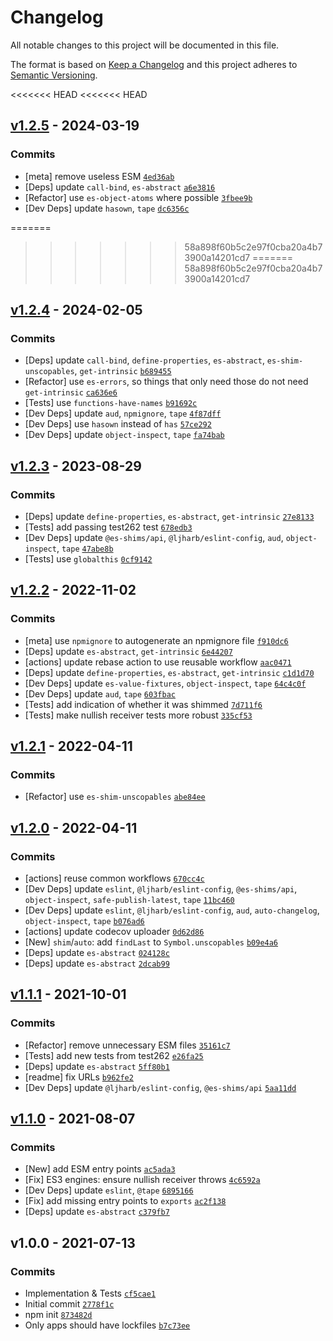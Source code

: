 # Changelog

All notable changes to this project will be documented in this file.

The format is based on [Keep a Changelog](https://keepachangelog.com/en/1.0.0/)
and this project adheres to [Semantic Versioning](https://semver.org/spec/v2.0.0.html).

<<<<<<< HEAD
<<<<<<< HEAD
## [v1.2.5](https://github.com/es-shims/Array.prototype.findLastIndex/compare/v1.2.4...v1.2.5) - 2024-03-19

### Commits

- [meta] remove useless ESM [`4ed36ab`](https://github.com/es-shims/Array.prototype.findLastIndex/commit/4ed36ab7bde25f3b265a2769163409a939d9a4de)
- [Deps] update `call-bind`, `es-abstract` [`a6e3816`](https://github.com/es-shims/Array.prototype.findLastIndex/commit/a6e38162c958d3a54c73094a84fd27e9e48992d3)
- [Refactor] use `es-object-atoms` where possible [`3fbee9b`](https://github.com/es-shims/Array.prototype.findLastIndex/commit/3fbee9b07d97a472b59204360620a491ff1f3cdd)
- [Dev Deps] update `hasown`, `tape` [`dc6356c`](https://github.com/es-shims/Array.prototype.findLastIndex/commit/dc6356c69902912aa1eaee0f5677c6c64fb8ee11)

=======
>>>>>>> 58a898f60b5c2e97f0cba20a4b73900a14201cd7
=======
>>>>>>> 58a898f60b5c2e97f0cba20a4b73900a14201cd7
## [v1.2.4](https://github.com/es-shims/Array.prototype.findLastIndex/compare/v1.2.3...v1.2.4) - 2024-02-05

### Commits

- [Deps] update `call-bind`, `define-properties`, `es-abstract`, `es-shim-unscopables`, `get-intrinsic` [`b689455`](https://github.com/es-shims/Array.prototype.findLastIndex/commit/b689455f6194d84d929bd678755a175aa63b1b37)
- [Refactor] use `es-errors`, so things that only need those do not need `get-intrinsic` [`ca636e6`](https://github.com/es-shims/Array.prototype.findLastIndex/commit/ca636e60abae73755c613117f9a8eccb49a32f48)
- [Tests] use `functions-have-names` [`b91692c`](https://github.com/es-shims/Array.prototype.findLastIndex/commit/b91692c2a695c0065805fcb4f6b6f081d27852c8)
- [Dev Deps] update `aud`, `npmignore`, `tape` [`4f87dff`](https://github.com/es-shims/Array.prototype.findLastIndex/commit/4f87dff212fd5f0b05bdd412e669b4536e8b06f9)
- [Dev Deps] use `hasown` instead of `has` [`57ce292`](https://github.com/es-shims/Array.prototype.findLastIndex/commit/57ce2920dc645c3dec27b3aa8bcbfff9b0bfd135)
- [Dev Deps] update `object-inspect`, `tape` [`fa74bab`](https://github.com/es-shims/Array.prototype.findLastIndex/commit/fa74babe7cf90ec07b8c12c3ab10e89b7093e0b4)

## [v1.2.3](https://github.com/es-shims/Array.prototype.findLastIndex/compare/v1.2.2...v1.2.3) - 2023-08-29

### Commits

- [Deps] update `define-properties`, `es-abstract`, `get-intrinsic` [`27e8133`](https://github.com/es-shims/Array.prototype.findLastIndex/commit/27e8133ccdccab46896da19cd26e3147691a77eb)
- [Tests] add passing test262 test [`678edb3`](https://github.com/es-shims/Array.prototype.findLastIndex/commit/678edb3bc91b10298b4e72a5e471b1aa41f915dc)
- [Dev Deps] update `@es-shims/api`, `@ljharb/eslint-config`, `aud`, `object-inspect`, `tape` [`47abe8b`](https://github.com/es-shims/Array.prototype.findLastIndex/commit/47abe8b2cc14ee1b9f4b785a9aa26947ba20305a)
- [Tests] use `globalthis` [`0cf9142`](https://github.com/es-shims/Array.prototype.findLastIndex/commit/0cf914237811822d9d5268a057c0c9a108b8e5c0)

## [v1.2.2](https://github.com/es-shims/Array.prototype.findLastIndex/compare/v1.2.1...v1.2.2) - 2022-11-02

### Commits

- [meta] use `npmignore` to autogenerate an npmignore file [`f910dc6`](https://github.com/es-shims/Array.prototype.findLastIndex/commit/f910dc6e5999e6941892232810ae9b3910d925ec)
- [Deps] update `es-abstract`, `get-intrinsic` [`6e44207`](https://github.com/es-shims/Array.prototype.findLastIndex/commit/6e4420705d7435b8b9bb978e4858814ba0216fa5)
- [actions] update rebase action to use reusable workflow [`aac0471`](https://github.com/es-shims/Array.prototype.findLastIndex/commit/aac0471a0b2f0f44765ac6055211b58f26fa6636)
- [Deps] update `define-properties`, `es-abstract`, `get-intrinsic` [`c1d1d70`](https://github.com/es-shims/Array.prototype.findLastIndex/commit/c1d1d7083bfa8ab32a9e5560e4b2aa16ce9d0a6d)
- [Dev Deps] update `es-value-fixtures`, `object-inspect`, `tape` [`64c4c0f`](https://github.com/es-shims/Array.prototype.findLastIndex/commit/64c4c0f6dda4793c5d9db5110ec82c6004bcc4ef)
- [Dev Deps] update `aud`, `tape` [`603fbac`](https://github.com/es-shims/Array.prototype.findLastIndex/commit/603fbacf4d034298ff40ab6886f6af7031651acd)
- [Tests] add indication of whether it was shimmed [`7d711f6`](https://github.com/es-shims/Array.prototype.findLastIndex/commit/7d711f6e68c9c5e4e0556946d026c159f7d82f22)
- [Tests] make nullish receiver tests more robust [`335cf53`](https://github.com/es-shims/Array.prototype.findLastIndex/commit/335cf5381ec0bc7ce60de8824b736cb3b40918ae)

## [v1.2.1](https://github.com/es-shims/Array.prototype.findLastIndex/compare/v1.2.0...v1.2.1) - 2022-04-11

### Commits

- [Refactor] use `es-shim-unscopables` [`abe84ee`](https://github.com/es-shims/Array.prototype.findLastIndex/commit/abe84ee8794ce9c84180bc01cf499a7bb2494b3d)

## [v1.2.0](https://github.com/es-shims/Array.prototype.findLastIndex/compare/v1.1.1...v1.2.0) - 2022-04-11

### Commits

- [actions] reuse common workflows [`670cc4c`](https://github.com/es-shims/Array.prototype.findLastIndex/commit/670cc4c0b6f23b7f01d365a9afd2dd88ee2e4967)
- [Dev Deps] update `eslint`, `@ljharb/eslint-config`, `@es-shims/api`, `object-inspect`, `safe-publish-latest`, `tape` [`11bc460`](https://github.com/es-shims/Array.prototype.findLastIndex/commit/11bc460ab842d2a08c43b67aab182e0697d65308)
- [Dev Deps] update `eslint`, `@ljharb/eslint-config`, `aud`, `auto-changelog`, `object-inspect`, `tape` [`b076ad6`](https://github.com/es-shims/Array.prototype.findLastIndex/commit/b076ad6ed9246f3139efa72d0ddbf2e0d861f982)
- [actions] update codecov uploader [`0d62d86`](https://github.com/es-shims/Array.prototype.findLastIndex/commit/0d62d8602c2d3ecefdd0965c25cafb2a864c0903)
- [New] `shim`/`auto`: add `findLast` to `Symbol.unscopables` [`b09e4a6`](https://github.com/es-shims/Array.prototype.findLastIndex/commit/b09e4a6a194366b45945c6d65cdcc64ca786e570)
- [Deps] update `es-abstract` [`024128c`](https://github.com/es-shims/Array.prototype.findLastIndex/commit/024128c1abc5b58863859ea8b9cf4c1cb1df548b)
- [Deps] update `es-abstract` [`2dcab99`](https://github.com/es-shims/Array.prototype.findLastIndex/commit/2dcab99e3ed43546cd6610b12d489d95d8e94d90)

## [v1.1.1](https://github.com/es-shims/Array.prototype.findLastIndex/compare/v1.1.0...v1.1.1) - 2021-10-01

### Commits

- [Refactor] remove unnecessary ESM files [`35161c7`](https://github.com/es-shims/Array.prototype.findLastIndex/commit/35161c76758835dd3fbecdf0b5fbf41a3ce9f218)
- [Tests] add new tests from test262 [`e26fa25`](https://github.com/es-shims/Array.prototype.findLastIndex/commit/e26fa256601f60b1feb5918e4fbcc76d0d773d13)
- [Deps] update `es-abstract` [`5ff80b1`](https://github.com/es-shims/Array.prototype.findLastIndex/commit/5ff80b116f2e083ae72605275af0efec367f3a89)
- [readme] fix URLs [`b962fe2`](https://github.com/es-shims/Array.prototype.findLastIndex/commit/b962fe225fac8a450624d861b5d6e444526bcf32)
- [Dev Deps] update `@ljharb/eslint-config`, `@es-shims/api` [`5aa11dd`](https://github.com/es-shims/Array.prototype.findLastIndex/commit/5aa11dd23ee2bcdc9ca7d2d6007e7f44a9356743)

## [v1.1.0](https://github.com/es-shims/Array.prototype.findLastIndex/compare/v1.0.0...v1.1.0) - 2021-08-07

### Commits

- [New] add ESM entry points [`ac5ada3`](https://github.com/es-shims/Array.prototype.findLastIndex/commit/ac5ada3d359ff267e6933dd817f4106e6de2c157)
- [Fix] ES3 engines: ensure nullish receiver throws [`4c6592a`](https://github.com/es-shims/Array.prototype.findLastIndex/commit/4c6592a7962351e82bb1b06c79de496bf4bcd08d)
- [Dev Deps] update `eslint`, `@tape` [`6895166`](https://github.com/es-shims/Array.prototype.findLastIndex/commit/6895166742a738a80d19ac4eaa6f12c97a5c7814)
- [Fix] add missing entry points to `exports` [`ac2f138`](https://github.com/es-shims/Array.prototype.findLastIndex/commit/ac2f1384dcd9a9f736ce1c3c5dc7ac87e16c4f90)
- [Deps] update `es-abstract` [`c379fb7`](https://github.com/es-shims/Array.prototype.findLastIndex/commit/c379fb7681ea3bb078891bf394756b1086bc43e7)

## v1.0.0 - 2021-07-13

### Commits

- Implementation & Tests [`cf5cae1`](https://github.com/es-shims/Array.prototype.findLastIndex/commit/cf5cae1d78c0c74588a5baade5156950e17f4558)
- Initial commit [`2778f1c`](https://github.com/es-shims/Array.prototype.findLastIndex/commit/2778f1cc708cc79d3bdbc20d5b84d210b9670b8a)
- npm init [`873482d`](https://github.com/es-shims/Array.prototype.findLastIndex/commit/873482d650b6800e9484865c3b0d6d33664bcf9e)
- Only apps should have lockfiles [`b7c73ee`](https://github.com/es-shims/Array.prototype.findLastIndex/commit/b7c73ee858f01b0b1ff70800e09c0bbc2632e1a5)
